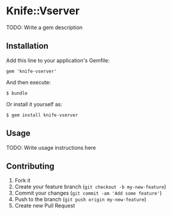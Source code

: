 # Knife::Vserver

TODO: Write a gem description

## Installation

Add this line to your application's Gemfile:

    gem 'knife-vserver'

And then execute:

    $ bundle

Or install it yourself as:

    $ gem install knife-vserver

## Usage

TODO: Write usage instructions here

## Contributing

1. Fork it
2. Create your feature branch (`git checkout -b my-new-feature`)
3. Commit your changes (`git commit -am 'Add some feature'`)
4. Push to the branch (`git push origin my-new-feature`)
5. Create new Pull Request
